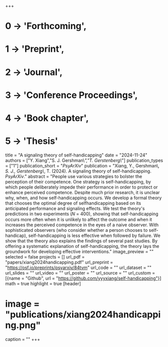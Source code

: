 +++
# 0 -> 'Forthcoming',
# 1 -> 'Preprint',
# 2 -> 'Journal',
# 3 -> 'Conference Proceedings',
# 4 -> 'Book chapter',
# 5 -> 'Thesis'

title = "A signaling theory of self-handicapping"
date = "2024-11-24"
authors = ["Y. Xiang","S. J. Gershman\\*","T. Gerstenberg\\*"]
publication_types = ["1"]
publication_short = "_PsyArXiv_"
publication = "Xiang, Y., Gershman\\*, S. J., Gerstenberg\\*, T. (2024). A signaling theory of self-handicapping. _PsyArXiv_."
abstract = "People use various strategies to bolster the perception of their competence. One strategy is self-handicapping, by which people deliberately impede their performance in order to protect or enhance perceived competence. Despite much prior research, it is unclear why, when, and how self-handicapping occurs. We develop a formal theory that chooses the optimal degree of selfhandicapping based on its anticipated performance and signaling effects. We test the theory's predictions in two experiments (𝑁 = 400), showing that self-handicapping occurs more often when it is unlikely to affect the outcome and when it increases the perceived competence in the eyes of a naive observer. With sophisticated observers (who consider whether a person chooses to self-handicap), self-handicapping is less effective when followed by failure. We show that the theory also explains the findings of several past studies. By offering a systematic explanation of self-handicapping, the theory lays the groundwork for developing effective interventions."
image_preview = ""
selected = false
projects = []
url_pdf = "papers/xiang2024handicapping.pdf"
url_preprint = "https://osf.io/preprints/psyarxiv/84tvm"
url_code = ""
url_dataset = ""
url_slides = ""
url_video = ""
url_poster = ""
url_source = ""
url_custom = [{name = "Github", url = "https://github.com/yyyxiang/self-handicapping"}]
math = true
highlight = true
[header]
# image = "publications/xiang2024handicapping.png"
caption = ""
+++